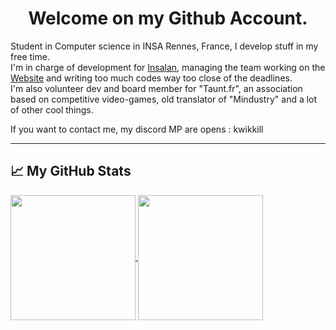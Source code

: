 <h1 align="center">
Welcome on my Github Account.
</h1>

Student in Computer science in INSA Rennes, France, I develop stuff in my free time. \
I'm in charge of development for <a href="https://github.com/InsaLan/">Insalan</a>, managing the team working on the <a href="https://insalan.fr">Website</a> and writing too much codes way too close of the deadlines. \
I'm also volunteer dev and board member for "Taunt.fr", an association based on competitive video-games, old translator of "Mindustry" and a lot of other cool things.


If you want to contact me, my discord MP are opens : kwikkill

---

## &#x1f4c8; My GitHub Stats

<a href="https://github.com/KwikKill">
  <img height=200 align="center" src="https://github-readme-stats.vercel.app/api/top-langs/?username=KwikKill&theme=github_dark&layout=compact&exclude_repo=Anuken-Mindustry" />
</a>
<a href="https://github.com/KwikKill">
  <img height=200 align="center" src="https://github-readme-stats.vercel.app/api?username=KwikKill&rank_icon=github&show_icons=true&theme=github_dark" />
</a>


<!--
![a](https://img.shields.io/github/stars/KwikKill?style=social)
-->
